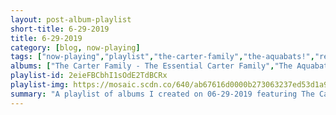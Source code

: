 ```yaml
---
layout: post-album-playlist
short-title: 6-29-2019
title: 6-29-2019
category: [blog, now-playing]
tags: ["now-playing","playlist","the-carter-family","the-aquabats!","reel-big-fish","rancid","streetlight-manifesto","the-toasters","big-d-and-the-kids-table","catch-22","the-forces-of-evil","leftöver-crack","streetlight-manifesto","the-mighty-mighty-bosstones","mustard-plug","mustard-plug","the-planet-smashers","rancid","the-suicide-machines","the-supervillains","tim-armstrong","the-flatliners","the-specials","the-slackers","jenny-lewis,-the-watson-twins","the-aquabats!","mustard-plug","mustard-plug"]
albums: ["The Carter Family - The Essential Carter Family","The Aquabats! - The Fury of the Aquabats","Reel Big Fish - Turn The Radio Off","Rancid - ...And Out Come The Wolves","Streetlight Manifesto - Everything Goes Numb","The Toasters - One More Bullet","Big D and the Kids Table - How It Goes","Catch 22 - Dinosaur Sounds","The Forces Of Evil - Friend Or Foe","Leftöver Crack - Mediocre Generica","Streetlight Manifesto - Keasbey Nights","The Mighty Mighty Bosstones - Let's Face It","Mustard Plug - Masterpieces: 1991-2002","Mustard Plug - In Black And White","The Planet Smashers - Life of the Party","Rancid - Indestructible","The Suicide Machines - Destruction By Definition","The Supervillains - Grow Yer Own","Tim Armstrong - A Poets Life","The Flatliners - Destroy To Create","The Specials - Stereo-Typical: A's, B's & Rarities","The Slackers - Redlight","Jenny Lewis, The Watson Twins - Rabbit Fur Coat","The Aquabats! - The Fury of the Aquabats","Mustard Plug - Masterpieces: 1991-2002","Mustard Plug - In Black And White"]
playlist-id: 2eieFBCbhI1sOdE2TdBCRx
playlist-img: https://mosaic.scdn.co/640/ab67616d0000b273063237ed53d1a93007b9f16eab67616d0000b273e0ec05f5ff396422cc67f150ab67616d0000b273ef883c94c02915cacc3b5b36ab67616d0000b273fefabd0399831305e932cca4
summary: "A playlist of albums I created on 06-29-2019 featuring The Carter Family, The Aquabats!, Reel Big Fish, Rancid, Streetlight Manifesto, The Toasters, Big D and the Kids Table, Catch 22, The Forces Of Evil, Leftöver Crack, Streetlight Manifesto, The Mighty Mighty Bosstones, Mustard Plug, Mustard Plug, The Planet Smashers, Rancid, The Suicide Machines, The Supervillains, Tim Armstrong, The Flatliners, The Specials, The Slackers, Jenny Lewis, The Watson Twins, The Aquabats!, Mustard Plug, and Mustard Plug"
---
```


